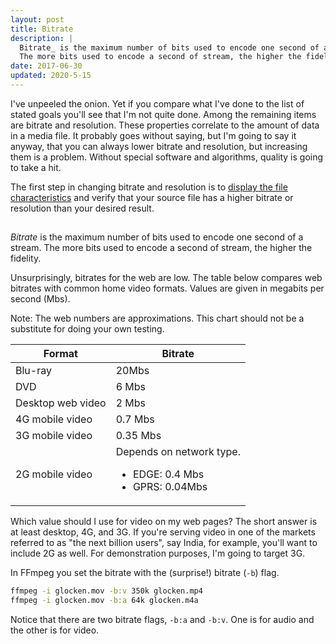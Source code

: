```yaml
---
layout: post
title: Bitrate
description: |
  Bitrate_ is the maximum number of bits used to encode one second of a stream.
  The more bits used to encode a second of stream, the higher the fidelity.
date: 2017-06-30
updated: 2020-5-15
---
```



I've unpeeled the onion. Yet if you compare what I've done to the list of stated
goals you'll see that I'm not quite done. Among the remaining items are bitrate
and resolution. These properties correlate to the amount of data in a media
file. It probably goes without saying, but I'm going to say it anyway, that you
can always lower bitrate and resolution, but increasing them is a problem.
Without special software and algorithms, quality is going to take a hit.

The first step in changing bitrate and resolution is to [display the file
characteristics](/web/fundamentals/media/manipulating/cheatsheet#display_characteristics)
and verify that your source file has a higher bitrate or resolution than your
desired result.


##

_Bitrate_ is the maximum number of bits used to encode one second of a stream.
The more bits used to encode a second of stream, the higher the fidelity.

Unsurprisingly, bitrates for the web are low. The table below compares web
bitrates with common home video formats. Values are given in megabits per second
(Mbs).

Note: The web numbers are approximations. This chart should not be a substitute for
doing your own testing.

| Format | Bitrate |
| ------ | ------- |
| Blu-ray | 20Mbs |
| DVD | 6 Mbs |
| Desktop web video | 2 Mbs |
| 4G mobile video | 0.7 Mbs |
| 3G mobile video | 0.35 Mbs |
| 2G mobile video | Depends on network type.<ul><li>EDGE: 0.4 Mbs</li><li>GPRS: 0.04Mbs</li></ul> |

Which value should I use for video on my web pages? The short answer is at least
desktop, 4G, and 3G. If you're serving video in one of the markets referred to
as "the next billion users", say India, for example, you'll want to include 2G
as well. For demonstration purposes, I'm going to target 3G.

In FFmpeg you set the bitrate with the (surprise!) bitrate (`-b`) flag.

```bash
ffmpeg -i glocken.mov -b:v 350k glocken.mp4
ffmpeg -i glocken.mov -b:a 64k glocken.m4a
```

Notice that there are two bitrate flags, `-b:a` and `-b:v`. One is for audio and the
other is for video.

